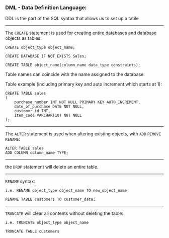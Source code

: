 ### DML - Data Definition Language:

DDL is the part of the SQL syntax that allows us to set up a table

---
The `CREATE` statement is used for creating entire databases and database objects as tables:

```
CREATE object_type object_name;

CREATE DATABASE IF NOT EXISTS Sales;

CREATE TABLE object_name(column_name data_type constraints);
```

Table names can coincide with the name assigned to the database.

Table example (including primary key and auto increment which starts at 1):
```
CREATE TABLE sales
(
    purchase_number INT NOT NULL PRIMARY KEY AUTO_INCREMENT,
    date_of_purchase DATE NOT NULL,
    customer_id INT,
    item_code VARCHAR(10) NOT NULL
);
```

---
The `ALTER` statement is used when altering existing objects, with `ADD` `REMOVE` `RENAME`:

```
ALTER TABLE sales
ADD COLUMN column_name TYPE;
```
---
the `DROP` statement will delete an entire table.

---
`RENAME` syntax: 
```
i.e. RENAME object_type object_name TO new_object_name

RENAME TABLE customers TO customer_data;
```
---
`TRUNCATE` will clear all contents without deleting the table: 
```
i.e. TRUNCATE object_type object_name

TRUNCATE TABLE customers
```